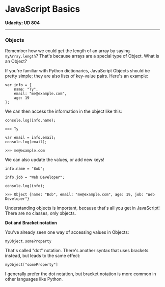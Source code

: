 # JavaScript Basics

**Udacity: UD 804**

---

### Objects

Remember how we could get the length of an array by saying `myArray.length`? That's because arrays are a special type of Object. What is an Object?

If you're familiar with Python dictionaries, JavaScript Objects should be pretty simple; they are also lists of key-value pairs. Here's an example:

    var info = {
        name: "Ty",
        email: "me@example.com",
        age: 19
    };
    
We can then access the information in the object like this:

    console.log(info.name);
    
    >>> Ty
    
    var email = info.email;
    console.log(email);
    
    >>> me@example.com
    
We can also update the values, or add new keys!

    info.name = "Bob";
    
    info.job = "Web Developer";
    
    console.log(info);
    
    >>> Object {name: "Bob", email: "me@example.com", age: 19, job: "Web Developer"}
    
Understanding objects is important, because that's all you get in JavaScript! There are no classes, only objects.

**Dot and Bracket notation**

You've already seen one way of accessing values in Objects:

    myObject.someProperty
    
That's called "dot" notation. There's another syntax that uses brackets instead, but leads to the same effect:

    myObject["someProperty"]
    
I generally prefer the dot notation, but bracket notation is more common in other languages like Python.